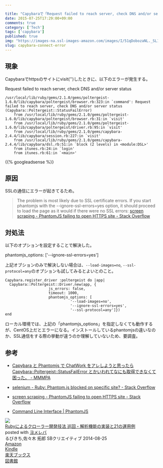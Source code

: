 ```yaml
---

title: "Capybaraで「Request failed to reach server, check DNS and/or server status」のエラー"
date: 2015-07-25T17:29:00+09:00
comments: true
category: ['Tech']
tags: ['capybara']
published: true
img: "https://images-na.ssl-images-amazon.com/images/I/51qDobozaNL._SL160_.jpg"
slug: capybara-connect-error
---
```



## 現象

Capybaraでhttpsのサイトにvisit('')したときに、以下のエラーが発生する。

Request failed to reach server, check DNS and/or server status

```
/usr/local/lib/ruby/gems/2.1.0/gems/poltergeist-1.6.0/lib/capybara/poltergeist/browser.rb:323:in `command': Request failed to reach server, check DNS and/or server status (Capybara::Poltergeist::StatusFailError)
	from /usr/local/lib/ruby/gems/2.1.0/gems/poltergeist-1.6.0/lib/capybara/poltergeist/browser.rb:31:in `visit'
	from /usr/local/lib/ruby/gems/2.1.0/gems/poltergeist-1.6.0/lib/capybara/poltergeist/driver.rb:95:in `visit'
	from /usr/local/lib/ruby/gems/2.1.0/gems/capybara-2.4.4/lib/capybara/session.rb:227:in `visit'
	from /usr/local/lib/ruby/gems/2.1.0/gems/capybara-2.4.4/lib/capybara/dsl.rb:51:in `block (2 levels) in <module:DSL>'
	from itunes.rb:24:in `login'
	from itunes.rb:61:in `<main>'
```


{{% googleadsense %}}

## 原因

SSLの通信にエラーが起きてるため。

>The problem is most likely due to SSL certificate errors. If you start phantomjs with the --ignore-ssl-errors=yes option, it should proceed to load the page as it would if there were no SSL errors:
[screen scraping - PhantomJS failing to open HTTPS site - Stack Overflow](http://stackoverflow.com/questions/12021578/phantomjs-failing-to-open-https-site/24679134#24679134)


## 対処法

以下のオプションを設定することで解決した。

phantomjs_options: ['--ignore-ssl-errors=yes']


上記オブションのみで解決しない場合は、`--load-images=no`, `--ssl-protocol=any`のオプションも試してみるとよいとのこと。

```
Capybara.register_driver :poltergeist do |app|
  Capybara::Poltergeist::Driver.new(app, {
                    js_errors: false,
                    timeout: 1000,
                    phantomjs_options: [
                              '--load-images=no',
                              '--ignore-ssl-errors=yes',
                              '--ssl-protocol=any']})
end
```


ローカル環境では、上記の「phantomjs_options」を指定しなくても動作するが、CentOS上だとエラーになる。インストールしているphantomjsの違いなのか、SSL通信をする際の挙動が違うのか理解していないため、要調査。



## 参考

- [Capybara と Phantomjs で ChatWork をアレしようと思ったら Capybara::Poltergeist::StatusFailError とかいわれてなにも取得できなくて困った。 - MMMPA](http://mmmpa.hatenablog.com/entry/2015/01/05/Capybara_%E3%81%A8_Phantomjs_%E3%81%A7_ChatWork_%E3%82%92%E3%82%A2%E3%83%AC%E3%81%97%E3%82%88%E3%81%86%E3%81%A8%E6%80%9D%E3%81%A3%E3%81%9F%E3%82%89_Capybara%3A%3APoltergeist%3A%3AStatusFailError_%E3%81%A8)
- [selenium - Ruby: Phantom.js blocked on specific site? - Stack Overflow](http://stackoverflow.com/questions/25706563/ruby-phantom-js-blocked-on-specific-site)

- [screen scraping - PhantomJS failing to open HTTPS site - Stack Overflow](http://stackoverflow.com/questions/12021578/phantomjs-failing-to-open-https-site/24679134#24679134)

- [Command Line Interface | PhantomJS](http://phantomjs.org/api/command-line.html)



<div class="booklink-box"><div class="booklink-image"><a href="http://www.amazon.co.jp/exec/obidos/asin/4797380357/meganii-22/" target="_blank" ><img src="https://images-na.ssl-images-amazon.com/images/I/51qDobozaNL._SL160_.jpg" style="border: none;" /></a></div><div class="booklink-info"><div class="booklink-name"><a href="http://www.amazon.co.jp/exec/obidos/asin/4797380357/meganii-22/" target="_blank" >Rubyによるクローラー開発技法 巡回・解析機能の実装と21の運用例</a><div class="booklink-powered-date">posted with <a href="http://yomereba.com" rel="nofollow" target="_blank">ヨメレバ</a></div></div><div class="booklink-detail">るびきち,佐々木 拓郎 SBクリエイティブ 2014-08-25    </div><div class="booklink-link2"><div class="shoplinkamazon"><a href="http://www.amazon.co.jp/exec/obidos/asin/4797380357/meganii-22/" target="_blank" >Amazon</a></div><div class="shoplinkkindle"><a href="http://www.amazon.co.jp/exec/obidos/ASIN/B00TO6KMEK/meganii-22/" target="_blank" >Kindle</a></div><div class="shoplinkrakuten"><a href="http://hb.afl.rakuten.co.jp/hgc/13e181b2.b5761023.13e181b3.cbc7b217/?pc=http%3A%2F%2Fbooks.rakuten.co.jp%2Frb%2F12900998%2F%3Fscid%3Daf_ich_link_urltxt%26m%3Dhttp%3A%2F%2Fm.rakuten.co.jp%2Fev%2Fbook%2F" target="_blank" >楽天ブックス</a></div>                  	  	  	  <div class="shoplinktoshokan"><a href="http://calil.jp/book/4797380357" target="_blank" >図書館</a></div></div></div><div class="booklink-footer"></div></div>

